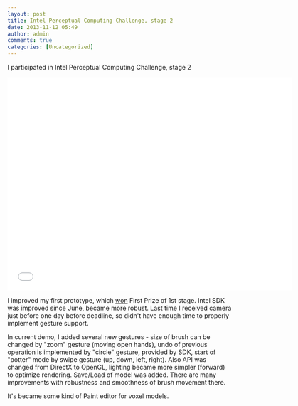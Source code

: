 ```yaml
---
layout: post
title: Intel Perceptual Computing Challenge, stage 2 
date: 2013-11-12 05:49
author: admin
comments: true
categories: [Uncategorized]
---
```

I participated in Intel Perceptual Computing Challenge, stage 2
<iframe src="//www.youtube.com/embed/EzSByIMRiJk?rel=0&amp;wmode=opaque" height="480" width="640" frameborder="0"></iframe>

I improved my first prototype, which <a href="http://glow3d.com/blog/2013/03/28/first-prize-winner-of-intel-perceptual-computing-challenge/">won</a> First Prize of 1st stage. Intel SDK was improved since June, became more robust. Last time I received camera just before one day before deadline, so didn't have enough time to properly implement gesture support.

In current demo, I added several new gestures - size of brush can be changed by "zoom" gesture (moving open hands), undo of previous operation is implemented by "circle" gesture, provided by SDK, start of "potter" mode by swipe gesture (up, down, left, right). Also API was changed from DirectX to OpenGL, lighting became more simpler (forward) to optimize rendering. Save/Load of model was added. There are many improvements with robustness and smoothness of brush movement there.

It's became some kind of Paint editor for voxel models.

&nbsp;
